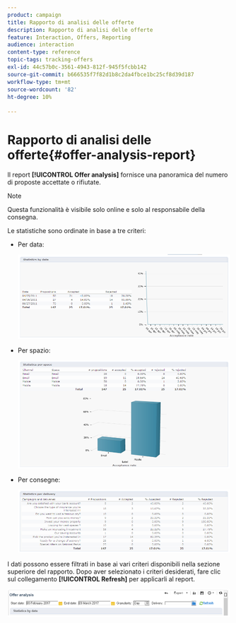 ```yaml
---
product: campaign
title: Rapporto di analisi delle offerte
description: Rapporto di analisi delle offerte
feature: Interaction, Offers, Reporting
audience: interaction
content-type: reference
topic-tags: tracking-offers
exl-id: 44c57b0c-3561-4943-812f-945f5fcbb142
source-git-commit: b666535f7f82d1b8c2da4fbce1bc25cf8d39d187
workflow-type: tm+mt
source-wordcount: '82'
ht-degree: 10%

---
```


# Rapporto di analisi delle offerte{#offer-analysis-report}



Il report **[!UICONTROL Offer analysis]** fornisce una panoramica del numero di proposte accettate o rifiutate.

>[!NOTE]
>
>Questa funzionalità è visibile solo online e solo al responsabile della consegna.

Le statistiche sono ordinate in base a tre criteri:

* Per data:

  ![](assets/offer_report_perdate.png)

* Per spazio:

  ![](assets/offer_report_perspaces.png)

* Per consegne:

  ![](assets/offer_report_perdeliveries.png)

I dati possono essere filtrati in base ai vari criteri disponibili nella sezione superiore del rapporto. Dopo aver selezionato i criteri desiderati, fare clic sul collegamento **[!UICONTROL Refresh]** per applicarli al report.

![](assets/offer_report_criteria.png)
